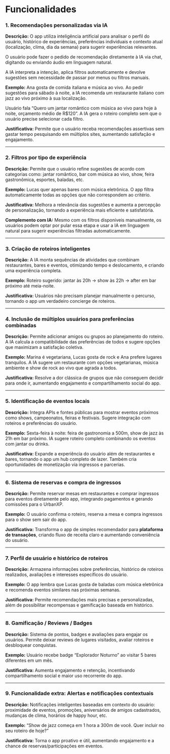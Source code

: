 # **Funcionalidades**

### 1. **Recomendações personalizadas via IA**

**Descrição:**
O app utiliza inteligência artificial para analisar o perfil do usuário, histórico de experiências, preferências individuais e contexto atual (localização, clima, dia da semana) para sugerir experiências relevantes.

O usuário pode fazer o pedido de recomendação diretamente à IA via chat, digitando ou enviando áudio em linguagem natural.

A IA interpreta a intenção, aplica filtros automaticamente e devolve sugestões sem necessidade de passar por menus ou filtros manuais.


**Exemplo:**
Ana gosta de comida italiana e música ao vivo. Ao pedir sugestões para sábado à noite, a IA recomenda um restaurante italiano com jazz ao vivo próximo à sua localização.

Usuário fala “Quero um jantar romântico com música ao vivo para hoje à noite, orçamento médio de R$120”. A IA gera o roteiro completo sem que o usuário precise selecionar cada filtro.

**Justificativa:**
Permite que o usuário receba recomendações assertivas sem gastar tempo pesquisando em múltiplos sites, aumentando satisfação e engajamento.

---

### 2. **Filtros por tipo de experiência**

**Descrição:**
Permite que o usuário refine sugestões de acordo com categorias como: jantar romântico, bar com música ao vivo, show, feira gastronômica, esportes, baladas, etc.

**Exemplo:**
Lucas quer apenas bares com música eletrônica. O app filtra automaticamente todas as opções que não correspondem ao critério.

**Justificativa:**
Melhora a relevância das sugestões e aumenta a percepção de personalização, tornando a experiência mais eficiente e satisfatória.

**Complemento com IA:**
Mesmo com os filtros disponíveis manualmente, os usuários podem optar por pular essa etapa e usar a IA em linguagem natural para sugerir experiências filtradas automaticamente.

---

### 3. **Criação de roteiros inteligentes**

**Descrição:**
A IA monta sequências de atividades que combinam restaurantes, bares e eventos, otimizando tempo e deslocamento, e criando uma experiência completa.

**Exemplo:**
Roteiro sugerido: jantar às 20h → show às 22h → after em bar próximo até meia-noite.

**Justificativa:**
Usuários não precisam planejar manualmente o percurso, tornando o app um verdadeiro concierge de roteiros.

---

### 4. **Inclusão de múltiplos usuários para preferências combinadas**

**Descrição:**
Permite adicionar amigos ou grupos ao planejamento do roteiro. A IA calcula a compatibilidade das preferências de todos e sugere opções que maximizam a satisfação coletiva.

**Exemplo:**
Marina é vegetariana, Lucas gosta de rock e Ana prefere lugares tranquilos. A IA sugere um restaurante com opções vegetarianas, música ambiente e show de rock ao vivo que agrada a todos.

**Justificativa:**
Resolve a dor clássica de grupos que não conseguem decidir para onde ir, aumentando engajamento e compartilhamento social do app.

---

### 5. **Identificação de eventos locais**

**Descrição:**
Integra APIs e fontes públicas para mostrar eventos próximos como shows, campeonatos, feiras e festivais. Sugere integração com roteiros e preferências do usuário.

**Exemplo:**
Sexta-feira à noite: feira de gastronomia a 500m, show de jazz às 21h em bar próximo. IA sugere roteiro completo combinando os eventos com jantar ou drinks.

**Justificativa:**
Expande a experiência do usuário além de restaurantes e bares, tornando o app um hub completo de lazer. Também cria oportunidades de monetização via ingressos e parcerias.

---

### 6. **Sistema de reservas e compra de ingressos**

**Descrição:**
Permite reservar mesas em restaurantes e comprar ingressos para eventos diretamente pelo app, integrando pagamentos e gerando comissões para o UrbanXP.

**Exemplo:**
O usuário confirma o roteiro, reserva a mesa e compra ingressos para o show sem sair do app.

**Justificativa:**
Transforma o app de simples recomendador para **plataforma de transações**, criando fluxo de receita claro e aumentando conveniência do usuário.

---

### 7. **Perfil de usuário e histórico de roteiros**

**Descrição:**
Armazena informações sobre preferências, histórico de roteiros realizados, avaliações e interesses específicos do usuário.

**Exemplo:**
O app lembra que Lucas gosta de baladas com música eletrônica e recomenda eventos similares nas próximas semanas.

**Justificativa:**
Permite recomendações mais precisas e personalizadas, além de possibilitar recompensas e gamificação baseada em histórico.

---

### 8. **Gamificação / Reviews / Badges**

**Descrição:**
Sistema de pontos, badges e avaliações para engajar os usuários. Permite deixar reviews de lugares visitados, avaliar roteiros e desbloquear conquistas.

**Exemplo:**
Usuário recebe badge “Explorador Noturno” ao visitar 5 bares diferentes em um mês.

**Justificativa:**
Aumenta engajamento e retenção, incentivando compartilhamento social e maior uso recorrente do app.

---

### 9. **Funcionalidade extra: Alertas e notificações contextuais**

**Descrição:**
Notificações inteligentes baseadas em contexto do usuário: proximidade de eventos, promoções, aniversários de amigos cadastrados, mudanças de clima, horários de happy hour, etc.

**Exemplo:**
“Show de jazz começa em 1 hora a 300m de você. Quer incluir no seu roteiro de hoje?”

**Justificativa:**
Torna o app proativo e útil, aumentando engajamento e a chance de reservas/participações em eventos.


